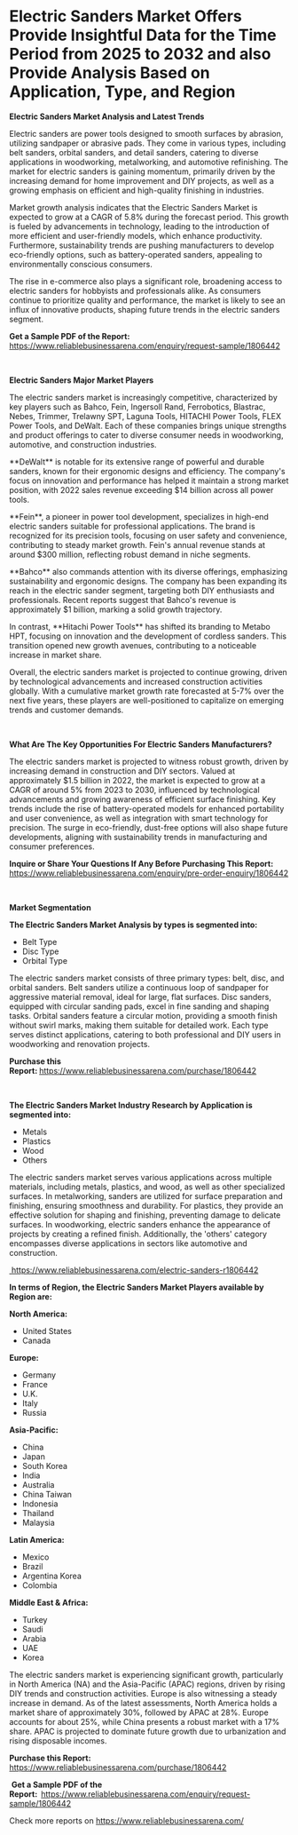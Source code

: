 <p><h1>Electric Sanders Market Offers Provide Insightful Data for the Time Period from 2025 to 2032 and also Provide Analysis Based on Application, Type, and Region</h1></p><p><strong>Electric Sanders Market Analysis and Latest Trends</strong></p>
<p><p>Electric sanders are power tools designed to smooth surfaces by abrasion, utilizing sandpaper or abrasive pads. They come in various types, including belt sanders, orbital sanders, and detail sanders, catering to diverse applications in woodworking, metalworking, and automotive refinishing. The market for electric sanders is gaining momentum, primarily driven by the increasing demand for home improvement and DIY projects, as well as a growing emphasis on efficient and high-quality finishing in industries.</p><p>Market growth analysis indicates that the Electric Sanders Market is expected to grow at a CAGR of 5.8% during the forecast period. This growth is fueled by advancements in technology, leading to the introduction of more efficient and user-friendly models, which enhance productivity. Furthermore, sustainability trends are pushing manufacturers to develop eco-friendly options, such as battery-operated sanders, appealing to environmentally conscious consumers. </p><p>The rise in e-commerce also plays a significant role, broadening access to electric sanders for hobbyists and professionals alike. As consumers continue to prioritize quality and performance, the market is likely to see an influx of innovative products, shaping future trends in the electric sanders segment.</p></p>
<p><strong>Get a Sample PDF of the Report:&nbsp;</strong> <a href="https://www.reliablebusinessarena.com/enquiry/request-sample/1806442?utm_campaign=1932&utm_medium=2&utm_source=Github&utm_content=ia&utm_term=17022025&utm_id=electric-sanders">https://www.reliablebusinessarena.com/enquiry/request-sample/1806442</a></p>
<p>&nbsp;</p>
<p><strong>Electric Sanders Major Market Players</strong></p>
<p><p>The electric sanders market is increasingly competitive, characterized by key players such as Bahco, Fein, Ingersoll Rand, Ferrobotics, Blastrac, Nebes, Trimmer, Trelawny SPT, Laguna Tools, HITACHI Power Tools, FLEX Power Tools, and DeWalt. Each of these companies brings unique strengths and product offerings to cater to diverse consumer needs in woodworking, automotive, and construction industries.</p><p>**DeWalt** is notable for its extensive range of powerful and durable sanders, known for their ergonomic designs and efficiency. The company's focus on innovation and performance has helped it maintain a strong market position, with 2022 sales revenue exceeding $14 billion across all power tools.</p><p>**Fein**, a pioneer in power tool development, specializes in high-end electric sanders suitable for professional applications. The brand is recognized for its precision tools, focusing on user safety and convenience, contributing to steady market growth. Fein's annual revenue stands at around $300 million, reflecting robust demand in niche segments.</p><p>**Bahco** also commands attention with its diverse offerings, emphasizing sustainability and ergonomic designs. The company has been expanding its reach in the electric sander segment, targeting both DIY enthusiasts and professionals. Recent reports suggest that Bahco's revenue is approximately $1 billion, marking a solid growth trajectory.</p><p>In contrast, **Hitachi Power Tools** has shifted its branding to Metabo HPT, focusing on innovation and the development of cordless sanders. This transition opened new growth avenues, contributing to a noticeable increase in market share.</p><p>Overall, the electric sanders market is projected to continue growing, driven by technological advancements and increased construction activities globally. With a cumulative market growth rate forecasted at 5-7% over the next five years, these players are well-positioned to capitalize on emerging trends and customer demands.</p></p>
<p>&nbsp;</p>
<p><strong>What Are The Key Opportunities For Electric Sanders Manufacturers?</strong></p>
<p><p>The electric sanders market is projected to witness robust growth, driven by increasing demand in construction and DIY sectors. Valued at approximately $1.5 billion in 2022, the market is expected to grow at a CAGR of around 5% from 2023 to 2030, influenced by technological advancements and growing awareness of efficient surface finishing. Key trends include the rise of battery-operated models for enhanced portability and user convenience, as well as integration with smart technology for precision. The surge in eco-friendly, dust-free options will also shape future developments, aligning with sustainability trends in manufacturing and consumer preferences.</p></p>
<p><strong>Inquire or Share Your Questions If Any Before Purchasing This Report:</strong> <a href="https://www.reliablebusinessarena.com/enquiry/pre-order-enquiry/1806442?utm_campaign=1932&utm_medium=2&utm_source=Github&utm_content=ia&utm_term=17022025&utm_id=electric-sanders">https://www.reliablebusinessarena.com/enquiry/pre-order-enquiry/1806442</a></p>
<p>&nbsp;</p>
<p><strong>Market Segmentation</strong></p>
<p><strong>The Electric Sanders Market Analysis by types is segmented into:</strong></p>
<p><ul><li>Belt Type</li><li>Disc Type</li><li>Orbital Type</li></ul></p>
<p><p>The electric sanders market consists of three primary types: belt, disc, and orbital sanders. Belt sanders utilize a continuous loop of sandpaper for aggressive material removal, ideal for large, flat surfaces. Disc sanders, equipped with circular sanding pads, excel in fine sanding and shaping tasks. Orbital sanders feature a circular motion, providing a smooth finish without swirl marks, making them suitable for detailed work. Each type serves distinct applications, catering to both professional and DIY users in woodworking and renovation projects.</p></p>
<p><strong>Purchase this Report:&nbsp;</strong><a href="https://www.reliablebusinessarena.com/purchase/1806442?utm_campaign=1932&utm_medium=2&utm_source=Github&utm_content=ia&utm_term=17022025&utm_id=electric-sanders">https://www.reliablebusinessarena.com/purchase/1806442</a></p>
<p>&nbsp;</p>
<p><strong>The Electric Sanders Market Industry Research by Application is segmented into:</strong></p>
<p><ul><li>Metals</li><li>Plastics</li><li>Wood</li><li>Others</li></ul></p>
<p><p>The electric sanders market serves various applications across multiple materials, including metals, plastics, and wood, as well as other specialized surfaces. In metalworking, sanders are utilized for surface preparation and finishing, ensuring smoothness and durability. For plastics, they provide an effective solution for shaping and finishing, preventing damage to delicate surfaces. In woodworking, electric sanders enhance the appearance of projects by creating a refined finish. Additionally, the 'others' category encompasses diverse applications in sectors like automotive and construction.</p></p>
<p><a href="https://www.reliablebusinessarena.com/electric-sanders-r1806442?utm_campaign=1932&utm_medium=2&utm_source=Github&utm_content=ia&utm_term=17022025&utm_id=electric-sanders">&nbsp;https://www.reliablebusinessarena.com/electric-sanders-r1806442</a></p>
<p><strong>In terms of Region, the Electric Sanders Market Players available by Region are:</strong></p>
<p>
    <p> <strong> North America: </strong>
        <ul>
            <li>United States</li>
            <li>Canada</li>
        </ul>
        </p> 
    <p> <strong> Europe: </strong>
        <ul>
            <li>Germany</li>
            <li>France</li>
            <li>U.K.</li>
            <li>Italy</li>
            <li>Russia</li>
        </ul>
        </p> 
    <p> <strong> Asia-Pacific: </strong>
        <ul>
            <li>China</li>
            <li>Japan</li>
            <li>South Korea</li>
            <li>India</li>
            <li>Australia</li>
            <li>China Taiwan</li>
            <li>Indonesia</li>
            <li>Thailand</li>
            <li>Malaysia</li>
        </ul>
        </p> 
    <p> <strong> Latin America: </strong>
        <ul>
            <li>Mexico</li>
            <li>Brazil</li>
            <li>Argentina Korea</li>
            <li>Colombia</li>
        </ul>
        </p> 
    <p> <strong> Middle East & Africa: </strong>
        <ul>
            <li>Turkey</li>
            <li>Saudi</li>
            <li>Arabia</li>
            <li>UAE</li>
            <li>Korea</li>
        </ul>
    </p>
    </p>
<p><p>The electric sanders market is experiencing significant growth, particularly in North America (NA) and the Asia-Pacific (APAC) regions, driven by rising DIY trends and construction activities. Europe is also witnessing a steady increase in demand. As of the latest assessments, North America holds a market share of approximately 30%, followed by APAC at 28%. Europe accounts for about 25%, while China presents a robust market with a 17% share. APAC is projected to dominate future growth due to urbanization and rising disposable incomes.</p></p>
<p><strong>Purchase this Report: </strong><a href="https://www.reliablebusinessarena.com/purchase/1806442?utm_campaign=1932&utm_medium=2&utm_source=Github&utm_content=ia&utm_term=17022025&utm_id=electric-sanders">https://www.reliablebusinessarena.com/purchase/1806442</a></p>
<p>&nbsp;<strong>Get a Sample PDF of the Report:&nbsp;&nbsp;</strong><a href="https://www.reliablebusinessarena.com/enquiry/request-sample/1806442?utm_campaign=1932&utm_medium=2&utm_source=Github&utm_content=ia&utm_term=17022025&utm_id=electric-sanders">https://www.reliablebusinessarena.com/enquiry/request-sample/1806442</a></p>
<p><strong></strong></p>
<p>Check more reports on <a href="https://www.reliablebusinessarena.com/?utm_campaign=1932&utm_medium=2&utm_source=Github&utm_content=ia&utm_term=17022025&utm_id=electric-sanders">https://www.reliablebusinessarena.com/</a></p>